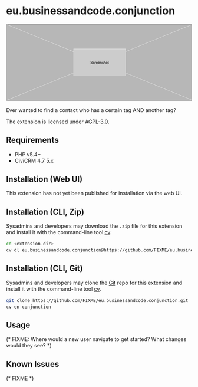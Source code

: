 # eu.businessandcode.conjunction

![Screenshot](/images/screenshot.png)

Ever wanted to find a contact who has a certain tag AND another tag?

The extension is licensed under [AGPL-3.0](LICENSE.txt).

## Requirements

* PHP v5.4+
* CiviCRM 4.7 5.x

## Installation (Web UI)

This extension has not yet been published for installation via the web UI.

## Installation (CLI, Zip)

Sysadmins and developers may download the `.zip` file for this extension and
install it with the command-line tool [cv](https://github.com/civicrm/cv).

```bash
cd <extension-dir>
cv dl eu.businessandcode.conjunction@https://github.com/FIXME/eu.businessandcode.conjunction/archive/master.zip
```

## Installation (CLI, Git)

Sysadmins and developers may clone the [Git](https://en.wikipedia.org/wiki/Git) repo for this extension and
install it with the command-line tool [cv](https://github.com/civicrm/cv).

```bash
git clone https://github.com/FIXME/eu.businessandcode.conjunction.git
cv en conjunction
```

## Usage

(* FIXME: Where would a new user navigate to get started? What changes would they see? *)

## Known Issues

(* FIXME *)
